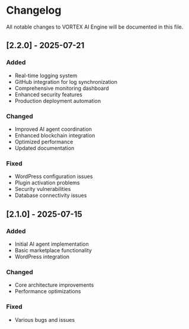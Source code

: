 # Changelog

All notable changes to VORTEX AI Engine will be documented in this file.

## [2.2.0] - 2025-07-21

### Added
- Real-time logging system
- GitHub integration for log synchronization
- Comprehensive monitoring dashboard
- Enhanced security features
- Production deployment automation

### Changed
- Improved AI agent coordination
- Enhanced blockchain integration
- Optimized performance
- Updated documentation

### Fixed
- WordPress configuration issues
- Plugin activation problems
- Security vulnerabilities
- Database connectivity issues

## [2.1.0] - 2025-07-15

### Added
- Initial AI agent implementation
- Basic marketplace functionality
- WordPress integration

### Changed
- Core architecture improvements
- Performance optimizations

### Fixed
- Various bugs and issues